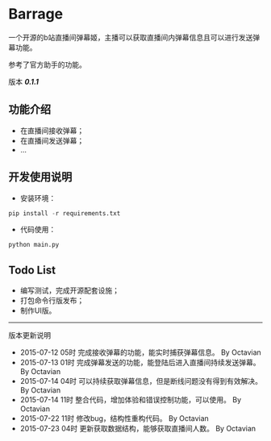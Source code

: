 # Barrage

一个开源的b站直播间弹幕姬，主播可以获取直播间内弹幕信息且可以进行发送弹幕功能。

参考了官方助手的功能。

版本 ***0.1.1***

## 功能介绍

+ 在直播间接收弹幕；
+ 在直播间发送弹幕；
+ ...

## 开发使用说明

+ 安装环境：

```python
pip install -r requirements.txt
```

+ 代码使用：

```python
python main.py
```



## Todo List

+ 编写测试，完成开源配套设施；
+ 打包命令行版发布；
+ 制作UI版。

***

版本更新说明

+ 2015-07-12 05时  完成接收弹幕的功能，能实时捕获弹幕信息。 By Octavian
+ 2015-07-13 01时  完成弹幕发送的功能，能登陆后进入直播间持续发送弹幕。 By Octavian
+ 2015-07-14 04时  可以持续获取弹幕信息，但是断线问题没有得到有效解决。 By Octavian
+ 2015-07-14 11时  整合代码，增加体验和错误控制功能，可以使用。 By Octavian
+ 2015-07-22 11时  修改bug，结构性重构代码。 By Octavian
+ 2015-07-23 04时  更新获取数据结构，能够获取直播间人数。 By Octavian
